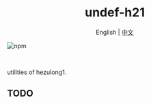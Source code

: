 <h1 align="center">undef-h21</h1>
<p align="center">English | <a href="README.zh-CN.md">中文</a></p>

![npm](https://img.shields.io/npm/v/undef-h21?color=%23257855)

<br>

utilities of hezulong1.

## TODO
